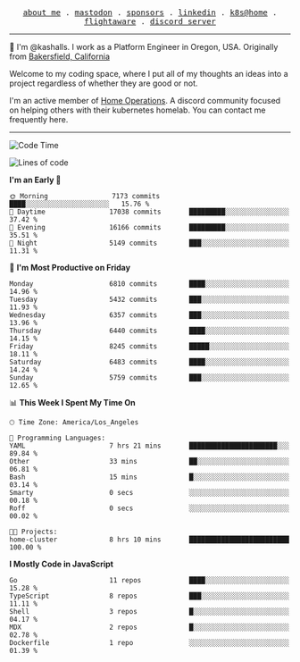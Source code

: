 <p align="center">
  <samp>
    <a href="https://jordanjones.org/">about me</a> .
    <a rel="me" href="https://mastodon.social/@kashall">mastodon</a> .
    <a href="https://github.com/sponsors/kashalls">sponsors</a> .
    <a href="https://linkedin.com/in/jordpjones">linkedin</a> .
    <a href="https://github.com/kashalls/home-cluster">k8s@home</a> .
    <a href="https://flightaware.com/adsb/stats/user/kashalls">flightaware</a> .
    <a href="https://discord.gg/V2WrCfqba9">discord server</a>
  </samp>
</p>

----------------------------------------------------------------

:wave: I'm @kashalls. I work as a Platform Engineer in Oregon, USA. Originally from [Bakersfield, California](https://maps.app.goo.gl/QQMtywTWghpXB6Tu6)

Welcome to my coding space, where I put all of my thoughts an ideas into a project regardless of whether they are good or not.

I'm an active member of [Home Operations](https://discord.gg/home-operations). A discord community focused on helping others with their kubernetes homelab. You can contact me frequently here.

----------------------------------------------------------------
<!--START_SECTION:waka-->
![Code Time](http://img.shields.io/badge/Code%20Time-2%2C404%20hrs%2024%20mins-blue)

![Lines of code](https://img.shields.io/badge/From%20Hello%20World%20I%27ve%20Written-10.6%20million%20lines%20of%20code-blue)

**I'm an Early 🐤** 

```text
🌞 Morning                7173 commits        ████░░░░░░░░░░░░░░░░░░░░░   15.76 % 
🌆 Daytime                17038 commits       █████████░░░░░░░░░░░░░░░░   37.42 % 
🌃 Evening                16166 commits       █████████░░░░░░░░░░░░░░░░   35.51 % 
🌙 Night                  5149 commits        ███░░░░░░░░░░░░░░░░░░░░░░   11.31 % 
```
📅 **I'm Most Productive on Friday** 

```text
Monday                   6810 commits        ████░░░░░░░░░░░░░░░░░░░░░   14.96 % 
Tuesday                  5432 commits        ███░░░░░░░░░░░░░░░░░░░░░░   11.93 % 
Wednesday                6357 commits        ███░░░░░░░░░░░░░░░░░░░░░░   13.96 % 
Thursday                 6440 commits        ████░░░░░░░░░░░░░░░░░░░░░   14.15 % 
Friday                   8245 commits        █████░░░░░░░░░░░░░░░░░░░░   18.11 % 
Saturday                 6483 commits        ████░░░░░░░░░░░░░░░░░░░░░   14.24 % 
Sunday                   5759 commits        ███░░░░░░░░░░░░░░░░░░░░░░   12.65 % 
```


📊 **This Week I Spent My Time On** 

```text
🕑︎ Time Zone: America/Los_Angeles

💬 Programming Languages: 
YAML                     7 hrs 21 mins       ██████████████████████░░░   89.84 % 
Other                    33 mins             ██░░░░░░░░░░░░░░░░░░░░░░░   06.81 % 
Bash                     15 mins             █░░░░░░░░░░░░░░░░░░░░░░░░   03.14 % 
Smarty                   0 secs              ░░░░░░░░░░░░░░░░░░░░░░░░░   00.18 % 
Roff                     0 secs              ░░░░░░░░░░░░░░░░░░░░░░░░░   00.02 % 

🐱‍💻 Projects: 
home-cluster             8 hrs 10 mins       █████████████████████████   100.00 % 
```

**I Mostly Code in JavaScript** 

```text
Go                       11 repos            ████░░░░░░░░░░░░░░░░░░░░░   15.28 % 
TypeScript               8 repos             ███░░░░░░░░░░░░░░░░░░░░░░   11.11 % 
Shell                    3 repos             █░░░░░░░░░░░░░░░░░░░░░░░░   04.17 % 
MDX                      2 repos             █░░░░░░░░░░░░░░░░░░░░░░░░   02.78 % 
Dockerfile               1 repo              ░░░░░░░░░░░░░░░░░░░░░░░░░   01.39 % 
```




<!--END_SECTION:waka-->
